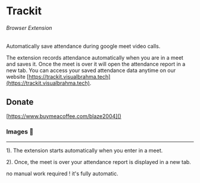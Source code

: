 # Trackit

###### Browser Extension

Automatically save attendance during google meet video calls.

The extension records attendance automatically when you are in a meet and saves it. Once the meet is over it will open the attendance report in a new tab. You can access your saved attendance data anytime on our website [https://trackit.visualbrahma.tech](https://trackit.visualbrahma.tech).

## Donate

[https://www.buymeacoffee.com/blaze2004]()

### Images 🚀

---

1). The extension starts automatically when you enter in a meet.

2). Once, the meet is over your attendance report is displayed in a new tab.

no manual work required ! it's fully automatic.
